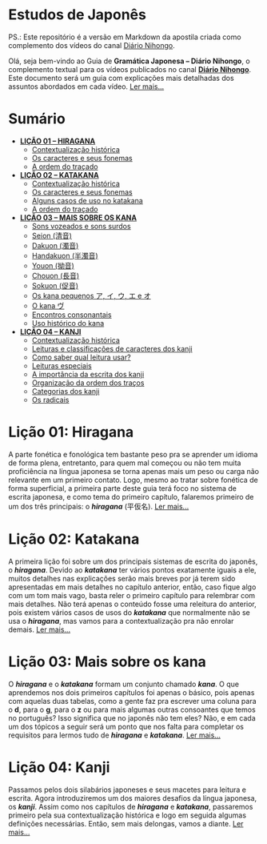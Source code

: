 # Estudos de Japonês

PS.: Este repositório é a versão em Markdown da apostila criada como complemento dos vídeos do canal [Diário Nihongo](https://www.youtube.com/@diarionihongo).

Olá, seja bem-vindo ao Guia de **Gramática Japonesa – Diário Nihongo**, o complemento textual para os vídeos publicados no canal [**Diário Nihongo**](https://www.youtube.com/@diarionihongo). Este documento será um guia com explicações mais detalhadas dos assuntos abordados em cada vídeo. [Ler mais...](doc/apresentação.md)

# Sumário

- [**LIÇÃO 01 – HIRAGANA**](#lição-01-hiragana)
   - [Contextualização histórica](doc/lição01.md#contextualização-histórica)
   - [Os caracteres e seus fonemas](doc/lição01.md#os-caracteres-e-seus-fonemas)
   - [A ordem do traçado](doc/lição01.md#a-ordem-do-traçado)
- [**LIÇÃO 02 – KATAKANA**](#lição-02-katakana)
   - [Contextualização histórica](doc/lição02.md#contextualização-histórica)
   - [Os caracteres e seus fonemas](doc/lição02.md#os-caracteres-e-seus-fonemas)
   - [Alguns casos de uso no katakana](doc/lição02.md#alguns-casos-de-uso-no-katakana)
   - [A ordem do traçado](doc/lição02.md#a-ordem-do-traçado)
- [**LIÇÃO 03 – MAIS SOBRE OS KANA**](#lição-03-mais-sobre-os-kana)
   - [Sons vozeados e sons surdos](doc/lição03.md#sons-vozeados-e-sons-surdos)
   - [Seion (清音)](doc/lição03.md#seion-清音)
   - [Dakuon (濁音)](doc/lição03.md#dakuon-濁音)
   - [Handakuon (半濁音)](doc/lição03.md#handakuon-半濁音)
   - [Youon (拗音)](doc/lição03.md#youon-拗音)
   - [Chouon (長音)](doc/lição03.md#chouon-長音)
   - [Sokuon (促音)](doc/lição03.md#sokuon-促音)
   - [Os kana pequenos ア, イ, ウ, エ e オ](doc/lição03.md#os-kana-pequenos-ア-イ-ウ-エ-e-オ)
   - [O kana ヴ](#o-kana-ヴ)
   - [Encontros consonantais](doc/lição03.md#encontros-consonantais)
   - [Uso histórico do kana](doc/lição03.md#uso-histórico-do-kana)
- [**LIÇÃO 04 – KANJI**](#lição-04-kanji)
   - [Contextualização histórica](doc/lição04.md#contextualização-histórica)
   - [Leituras e classificações de caracteres dos kanji](doc/lição04.md#leituras-e-classificações-de-caracteres-dos-kanji)
   - [Como saber qual leitura usar?](doc/lição04.md#como-saber-qual-leitura-usar)
   - [Leituras especiais](doc/lição04.md#leituras-especiais)
   - [A importância da escrita dos kanji](doc/lição04.md#a-importância-da-escrita-dos-kanji)
   - [Organização da ordem dos traços](doc/lição04.md#organização-da-ordem-dos-traços)
   - [Categorias dos kanji](doc/lição04.md#categorias-dos-kanji)
   - [Os radicais](doc/lição04.md#os-radicais)

# Lição 01: Hiragana

A parte fonética e fonológica tem bastante peso pra se aprender um idioma de forma  plena, entretanto, para quem mal começou ou não tem muita proficiência na língua japonesa se torna apenas mais um peso ou carga não relevante em um primeiro contato.
Logo, mesmo ao tratar sobre fonética de forma superficial, a primeira parte deste guia terá foco no sistema de escrita japonesa, e como tema do primeiro capítulo, falaremos primeiro de um dos três principais: o ***hiragana*** (平仮名).
[Ler mais...](doc/lição01.md)

# Lição 02: Katakana

A primeira lição foi sobre um dos principais sistemas de escrita do japonês, o ***hiragana***.
Devido ao ***katakana*** ter vários pontos exatamente iguais a ele, muitos detalhes nas explicações serão mais breves por já terem sido apresentadas em mais detalhes no capítulo anterior, então, caso fique algo com um tom mais vago, basta reler o primeiro capítulo para relembrar com mais detalhes.
Não terá apenas o conteúdo fosse uma releitura do anterior, pois existem vários casos de usos do ***katakana*** que normalmente não se usa o ***hiragana***, mas vamos para a contextualização pra não enrolar demais.
[Ler mais...](doc/lição02.md)

# Lição 03: Mais sobre os kana

O ***hiragana*** e o ***katakana*** formam um conjunto chamado ***kana***.
O que aprendemos nos dois primeiros capítulos foi apenas o básico, pois apenas com aquelas duas tabelas, como a gente faz pra escrever uma coluna para o **d**, para o **g**, para o **z** ou para mais algumas outras consoantes que temos no português? Isso significa que no japonês não tem eles? Não, e em cada um dos tópicos a seguir será um ponto que nos falta para completar os requisitos para lermos tudo de ***hiragana*** e ***katakana***.
[Ler mais...](doc/lição03.md)


# Lição 04: Kanji

Passamos pelos dois silabários japoneses e seus macetes para leitura e escrita. Agora introduziremos um dos maiores desafios da língua japonesa, os ***kanji***.
Assim como nos capítulos de ***hiragana*** e ***katakana***, passaremos primeiro pela sua contextualização histórica e logo em seguida algumas definições necessárias.
Então, sem mais delongas, vamos a diante.
[Ler mais...](doc/lição04.md)
